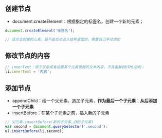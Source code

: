 ## 创建节点

* document.createElement：根据指定的标签名，创建一个新的元素；

```js
document.createElement('标签名');

// 该方法创建的元素，是不会自动进入结构里面的，需要自己手动添加
```

## 修改节点的内容

```js
// innerText：用于获取或者设置某个元素里面的文本内容，不具备解析HTML结构；
li.innerText = '内容';
```

## 添加节点

* appendChild：给一个父元素，追加子元素，**作为最后一个子元素**；**从后添加一个子元素**
* insertBefore：在某个子元素之前，插入新的子元素

```js
// 父元素.insertBefore(新的子元素,旧的子元素)
var second = document.querySelector('.second');
ul.insertBefore(li,second);
```

